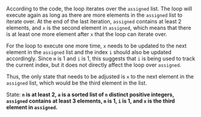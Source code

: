 According to the code, the loop iterates over the `assigned` list. The loop will execute again as long as there are more elements in the `assigned` list to iterate over. At the end of the last iteration, `assigned` contains at least 2 elements, and `x` is the second element in `assigned`, which means that there is at least one more element after `x` that the loop can iterate over. 

For the loop to execute one more time, `x` needs to be updated to the next element in the `assigned` list and the index `i` should also be updated accordingly. Since `m` is 1 and `i` is 1, this suggests that `i` is being used to track the current index, but it does not directly affect the loop over `assigned`.

Thus, the only state that needs to be adjusted is `x` to the next element in the `assigned` list, which would be the third element in the list.

State: **`n` is at least 2, `a` is a sorted list of `n` distinct positive integers, `assigned` contains at least 3 elements, `m` is 1, `i` is 1, and `x` is the third element in `assigned`.**
